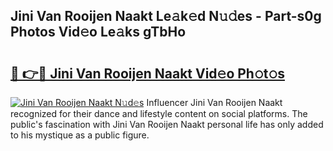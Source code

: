 ## Jini Van Rooijen Naakt Le𝚊k𝚎d N𝚞𝚍es - Part-s0g Photos Vid𝚎o Le𝚊ks gTbHo

# <h2><a href="http://fbake4.evod.top/?m=Jini+Van+Rooijen+Naakt">🔗 👉🔴 Jini Van Rooijen Naakt Vid𝚎o Ph𝚘t𝚘s</a></h2>

[![Jini Van Rooijen Naakt N𝚞d𝚎s](https://i.imgur.com/8V9OHl7.gif)](http://fbake4.evod.top/?m=Jini+Van+Rooijen+Naakt)
Influencer Jini Van Rooijen Naakt recognized for their dance and lifestyle content on social platforms. The public's fascination with Jini Van Rooijen Naakt personal life has only added to his mystique as a public figure. 
